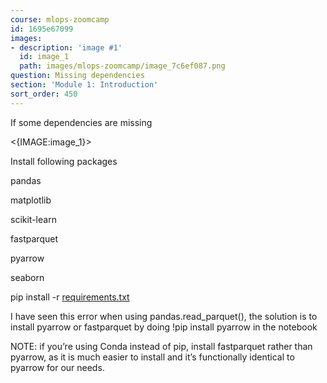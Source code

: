 ```yaml
---
course: mlops-zoomcamp
id: 1695e67099
images:
- description: 'image #1'
  id: image_1
  path: images/mlops-zoomcamp/image_7c6ef087.png
question: Missing dependencies
section: 'Module 1: Introduction'
sort_order: 450
---
```


If some dependencies are missing

<{IMAGE:image_1}>

Install following packages

pandas

matplotlib

scikit-learn

fastparquet

pyarrow

seaborn

pip install -r [requirements.txt](https://github.com/CodeProcessor/mlops-zoomcamp-notes/blob/main/01-Intro/homework/requirements.txt)

I have seen this error when using pandas.read_parquet(), the solution is to install pyarrow or fastparquet by doing !pip install pyarrow in the notebook

NOTE: if you’re using Conda instead of pip, install fastparquet rather than pyarrow, as it is much easier to install and it’s functionally identical to pyarrow for our needs.

